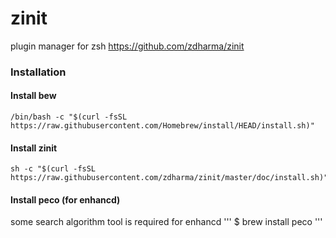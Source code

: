 # zinit
plugin manager for zsh
https://github.com/zdharma/zinit

### Installation
#### Install bew
```
/bin/bash -c "$(curl -fsSL https://raw.githubusercontent.com/Homebrew/install/HEAD/install.sh)"
```

#### Install zinit
```
sh -c "$(curl -fsSL https://raw.githubusercontent.com/zdharma/zinit/master/doc/install.sh)"
```

#### Install peco (for enhancd)
some search algorithm tool is required for enhancd
'''
$ brew install peco
'''
